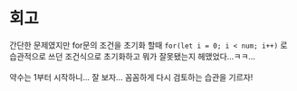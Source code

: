 # 회고

간단한 문제였지만 for문의 조건을 초기화 할때 `for(let i = 0; i < num; i++)` 로 습관적으로 쓰던 조건식으로 초기화하고 뭐가 잘못됐는지 헤맸었다...ㅋㅋ...<br>
<br>
약수는 1부터 시작하니... 잘 보자... 꼼꼼하게 다시 검토하는 습관을 기르자!
